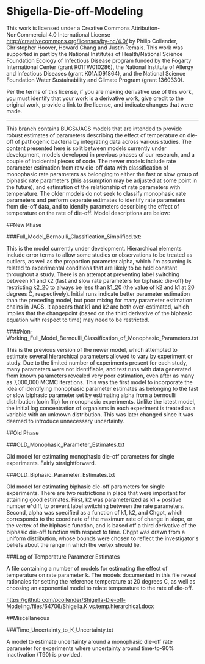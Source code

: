 # Shigella-Die-off-Modeling
This work is licensed under a Creative Commons Attribution-NonCommercial 4.0 International License 
http://creativecommons.org/licenses/by-nc/4.0/ by Philip Collender, Christopher Hoover, Howard Chang and Justin Remais. 
This work was supported in part by the National Institutes of Health/National Science Foundation Ecology of Infectious Disease 
program funded by the Fogarty International Center (grant R01TW010286), the National Institute of Allergy and Infectious Diseases 
(grant K01AI091864), and the National Science Foundation Water Sustainability and Climate Program (grant 1360330).

Per the terms of this license, if you are making derivative use of this work, you must identify that your work is a derivative work, 
give credit to the original work, provide a link to the license, and indicate changes that were made.

___

This branch contains BUGS/JAGS models that are intended to provide robust estimates of parameters describing the effect of temperature
on die-off of pathogenic bacteria by integrating data across various studies. The content presented here is split between models currently
under development, models developed in previous phases of our research, and a couple of incidental pieces of code. The newer models 
include rate parameter estimation from raw die-off data with classification of monophasic rate parameters as belonging to either the fast 
or slow group of biphasic rate parameters (this assumption may be adjusted at some point in the future), and estimation of the relationship 
of rate parameters with temperature. The older models do not seek to classify monophasic rate parameters and perform separate estimates to 
identify rate parameters from die-off data, and to identify parameters describing the effect of temperature on the rate of die-off. 
Model descriptions are below:

##New Phase

###Full_Model_Bernoulli_Classification_Simplified.txt:

This is the model currently under development. Hierarchical elements include error terms to allow some studies or observations to be 
treated as outliers, as well as the proportion parameter alpha, which I'm assuming is related to experimental conditions that are 
likely to be held constant throughout a study. There is an attempt at preventing label switching between k1 and k2 (fast and slow rate
parameters for biphasic die-off) by restricting k2_20 to always be less than k1_20 (the value of k2 and k1 at 20 degrees C, respectively). 
Initial runs indicate better parameter estimation than the preceding model, but poor mixing for many parameter estimation chains in JAGS. 
It appears that k1 and k2 are both over-estimated, which implies that the changepoint (based on the third derivative of the biphasic equation
with respect to time) may need to be restricted.

####Non-Working_Full_Model_Bernoulli_Classification_of_Monophasic_Parameters.txt

This is the previous version of the newer model, which attempted to estimate several hierarchical parameters allowed to vary by 
experiment or study. Due to the limited number of experiments present for each study, many parameters were not identifiable, and 
test runs with data generated from known parameters revealed very poor estimation, even after as many as 7,000,000 MCMC iterations.
This was the first model to incorporate the idea of identifying monophasic parameter estimates as belonging to the fast or slow biphasic
parameter set by estimating alpha from a bernoulli distribution (coin flip) for monophasic experiments. Unlike the latest model, the 
initial log concentration of organisms in each experiment is treated as a variable with an unknown distribution. This was later changed
since it was deemed to introduce unnecessary uncertainty.

##Old Phase

###OLD_Monophasic_Parameter_Estimates.txt

Old model for estimating monophasic die-off parameters for single experiments. Fairly straightforward.

###OLD_Biphasic_Parameter_Estimates.txt

Old model for estimating biphasic die-off parameters for single experiments. There are two restrictions in place that were important
for attaining good estimates. First, k2 was parameterized as k1 + positive number e^diff, to prevent label switching between the rate
parameters. Second, alpha was specified as a function of k1, k2, and Chgpt, which corresponds to the coordinate of the maximum rate of 
change in slope, or the vertex of the biphasic function, and is based off a third derivative of the biphasic die-off function with
respect to time. Chgpt was drawn from a uniform distribution, whose bounds were chosen to reflect the investigator's beliefs about the 
range in which the vertex should lie.

###Log of Temperature Parameter Estimates

A file containing a number of models for estimating the effect of temperature on rate parameter k. The models documented in this file
reveal rationales for setting the reference temperature at 20 degrees C, as well as choosing an exponential model to relate temperature
to the rate of die-off.

https://github.com/pcollender/Shigella-Die-off-Modeling/files/64706/Shigella.K.vs.temp.hierarchical.docx

##Miscellaneous

###Time_Uncertainty_to_K_Uncertainty.txt

A model to estimate uncertainty around a monophasic die-off rate parameter for experiments where uncertainty around time-to-90%
inactivation (T90) is provided.

